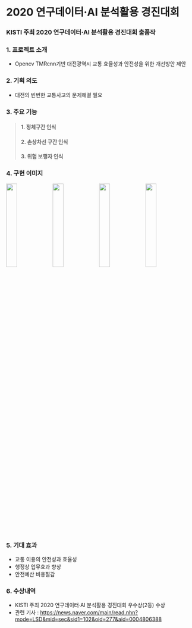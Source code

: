 # 2020 연구데이터·AI 분석활용 경진대회

### KISTI 주최 2020 연구데이터·AI 분석활용 경진대회 출품작

### 1. 프로젝트 소개
- Opencv TMRcnn기반 대전광역시 교통 효율성과 안전성을 위한 개선방안 제안

### 2. 기획 의도
- 대전의 빈번한 교통사고의 문제해결 필요

### 3. 주요 기능
> #### 1. 정체구간 인식 
> #### 2. 손상차선 구간 인식
> #### 3. 위험 보행자 인식

### 4. 구현 이미지
<img src="./SeoulNightMarket/image/foodtruck.JPG" width="24%"> <img src="./SeoulNightMarket/image/review.JPG" width="24%"> <img src="./SeoulNightMarket/image/order.JPG" width="24%"> <img src="./SeoulNightMarket/image/order2.JPG" width="24%">

### 5. 기대 효과
- 교통 이용의 안전성과 효율성
- 행정상 업무효과 향상
- 안전예산 비용절감

### 6. 수상내역
- KISTI 주최 2020 연구데이터·AI 분석활용 경진대회 우수상(2등) 수상
- 관련 기사 : https://news.naver.com/main/read.nhn?mode=LSD&mid=sec&sid1=102&oid=277&aid=0004806388
